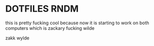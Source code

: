 # DOTFILES RNDM

this is pretty fucking cool because now it is starting to work on both computers which is zackary fucking wilde

zakk wylde
